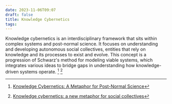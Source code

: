 ```yaml
---
date: 2023-11-06T09:07
draft: false
title: Knowledge Cybernetics
tags:
---
```

Knowledge cybernetics is an interdisciplinary framework that sits within complex systems and post-normal science. It focuses on understanding and developing autonomous social collectives, entities that rely on knowledge and its processes to exist and evolve. This concept is a progression of Schwarz's method for modeling viable systems, which integrates various ideas to bridge gaps in understanding how knowledge-driven systems operate. [^1] [^2]

[^1]: [Knowledge Cybernetics: A Metaphor for Post-Normal Science](https://www.igi-global.com/chapter/knowledge-cybernetics-metaphor-post-normal/39329)

[^2]: [Knowledge cybernetics: a new metaphor for social collectives](https://www.tandfonline.com/doi/abs/10.1386/jots.3.1.19/1)